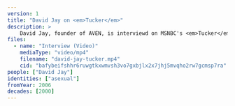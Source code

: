 ```yaml
---
version: 1
title: "David Jay on <em>Tucker</em>"
description: >
    David Jay, founder of AVEN, is interviewd on MSNBC's <em>Tucker</em>
files:
  - name: "Interview (Video)"
    mediaType: "video/mp4"
    filename: "david-jay-tucker.mp4"
    cid: "bafybeifshhr6ruwgtkxwmvsh3vo7gxbjlx2x7jhj5mvqho2rw7gcmsp7ra"
people: ["David Jay"]
identities: ["asexual"]
fromYear: 2006
decades: [2000]
---
```

